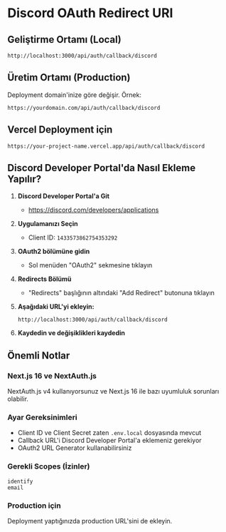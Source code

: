 # Discord OAuth Redirect URI

## Geliştirme Ortamı (Local)
```
http://localhost:3000/api/auth/callback/discord
```

## Üretim Ortamı (Production)
Deployment domain'inize göre değişir. Örnek:
```
https://yourdomain.com/api/auth/callback/discord
```

## Vercel Deployment için
```
https://your-project-name.vercel.app/api/auth/callback/discord
```

## Discord Developer Portal'da Nasıl Ekleme Yapılır?

1. **Discord Developer Portal'a Git**
   - https://discord.com/developers/applications

2. **Uygulamanızı Seçin**
   - Client ID: `1433573862754353292`

3. **OAuth2 bölümüne gidin**
   - Sol menüden "OAuth2" sekmesine tıklayın

4. **Redirects Bölümü**
   - "Redirects" başlığının altındaki "Add Redirect" butonuna tıklayın

5. **Aşağıdaki URL'yi ekleyin:**
   ```
   http://localhost:3000/api/auth/callback/discord
   ```

6. **Kaydedin ve değişiklikleri kaydedin**

## Önemli Notlar

### Next.js 16 ve NextAuth.js
NextAuth.js v4 kullanıyorsunuz ve Next.js 16 ile bazı uyumluluk sorunları olabilir.

### Ayar Gereksinimleri
- Client ID ve Client Secret zaten `.env.local` dosyasında mevcut
- Callback URL'i Discord Developer Portal'a eklemeniz gerekiyor
- OAuth2 URL Generator kullanabilirsiniz

### Gerekli Scopes (İzinler)
```
identify
email
```

### Production için
Deployment yaptığınızda production URL'sini de ekleyin.

